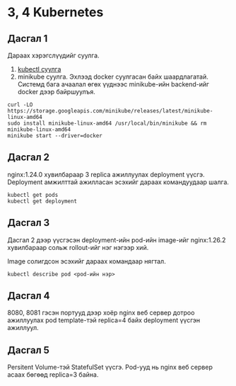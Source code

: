# 3, 4 Kubernetes

## Дасгал 1

Дараах хэрэгслүүдийг суулга.
  1. [kubectl суулга](https://kubernetes.io/docs/tasks/tools/install-kubectl-linux/)
  2. minikube суулга. Эхлээд docker суулгасан байх шаардлагатай. Системд бага ачаалал өгөх үүднээс minikube-ийн backend-ийг docker дээр байршуулъя.
  ```shell
  curl -LO https://storage.googleapis.com/minikube/releases/latest/minikube-linux-amd64
sudo install minikube-linux-amd64 /usr/local/bin/minikube && rm minikube-linux-amd64
  minikube start --driver=docker
  ```
## Дасгал 2

nginx:1.24.0 хувилбараар 3 replica ажиллуулах deployment үүсгэ.
Deployment амжилттай ажилласан эсэхийг дараах командуудаар шалга.
```shell
kubectl get pods
kubectl get deployment
```

## Дасгал 3

Дасгал 2 дээр үүсгэсэн deployment-ийн pod-ийн image-ийг nginx:1.26.2 хувилбараар сольж rollout-ийг нэг нэгээр хий.

Image солигдсон эсэхийг дараах командаар нягтал.
```shell
kubectl describe pod <pod-ийн нэр>
```

## Дасгал 4

8080, 8081 гэсэн портууд дээр хоёр nginx веб сервер дотроо ажиллуулах pod template-тэй replica=4 байх deployment үүсгэн ажиллуул.

## Дасгал 5

Persitent Volume-тэй StatefulSet үүсгэ. Pod-ууд нь nginx веб сервер асаах бөгөөд replica=3 байна.

